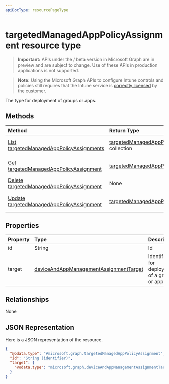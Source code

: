 ```yaml
---
apiDocType: resourcePageType
---
```

# targetedManagedAppPolicyAssignment resource type

> **Important:** APIs under the / beta version in Microsoft Graph are in preview and are subject to change. Use of these APIs in production applications is not supported.

> **Note:** Using the Microsoft Graph APIs to configure Intune controls and policies still requires that the Intune service is [correctly licensed](https://go.microsoft.com/fwlink/?linkid=839381) by the customer.

The type for deployment of groups or apps.
## Methods
|Method|Return Type|Description|
|:---|:---|:---|
|[List targetedManagedAppPolicyAssignments](../api/intune_mam_targetedmanagedapppolicyassignment_list.md)|[targetedManagedAppPolicyAssignment](../resources/intune_mam_targetedmanagedapppolicyassignment.md) collection|List properties and relationships of the [targetedManagedAppPolicyAssignment](../resources/intune_mam_targetedmanagedapppolicyassignment.md) objects.|
|[Get targetedManagedAppPolicyAssignment](../api/intune_mam_targetedmanagedapppolicyassignment_get.md)|[targetedManagedAppPolicyAssignment](../resources/intune_mam_targetedmanagedapppolicyassignment.md)|Read properties and relationships of the [targetedManagedAppPolicyAssignment](../resources/intune_mam_targetedmanagedapppolicyassignment.md) object.|
|[Delete targetedManagedAppPolicyAssignment](../api/intune_mam_targetedmanagedapppolicyassignment_delete.md)|None|Deletes a [targetedManagedAppPolicyAssignment](../resources/intune_mam_targetedmanagedapppolicyassignment.md).|
|[Update targetedManagedAppPolicyAssignment](../api/intune_mam_targetedmanagedapppolicyassignment_update.md)|[targetedManagedAppPolicyAssignment](../resources/intune_mam_targetedmanagedapppolicyassignment.md)|Update the properties of a [targetedManagedAppPolicyAssignment](../resources/intune_mam_targetedmanagedapppolicyassignment.md) object.|

## Properties
|Property|Type|Description|
|:---|:---|:---|
|id|String|Id|
|target|[deviceAndAppManagementAssignmentTarget](../resources/intune_shared_deviceandappmanagementassignmenttarget.md)|Identifier for deployment of a group or app|

## Relationships
None
## JSON Representation
Here is a JSON representation of the resource.
<!-- {
  "blockType": "resource",
  "keyProperty": "id",
  "@odata.type": "microsoft.graph.targetedManagedAppPolicyAssignment"
}
-->
``` json
{
  "@odata.type": "#microsoft.graph.targetedManagedAppPolicyAssignment",
  "id": "String (identifier)",
  "target": {
    "@odata.type": "microsoft.graph.deviceAndAppManagementAssignmentTarget"
  }
}
```





